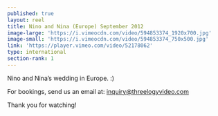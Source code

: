 ```yaml
---
published: true
layout: reel
title: Nino and Nina (Europe) September 2012
image-large: 'https://i.vimeocdn.com/video/594853374_1920x700.jpg'
image-small: 'https://i.vimeocdn.com/video/594853374_750x500.jpg'
link: 'https://player.vimeo.com/video/52178062'
type: international
section-rank: 1
---
```

Nino and Nina’s wedding in Europe. :) 

For bookings, send us an email at: inquiry@threelogyvideo.com

Thank you for watching! 
